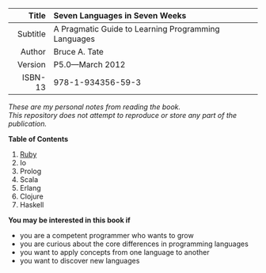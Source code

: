 | Title    | Seven Languages in Seven Weeks                      |
| -------: | :-------------------------------------------------- |
| Subtitle | A Pragmatic Guide to Learning Programming Languages |
| Author   | Bruce A. Tate                                       |
| Version  | P5.0—March 2012                                     |
| ISBN-13  | 978-1-934356-59-3                                   |

_These are my personal notes from reading the book.   
This repository does not attempt to reproduce or store any part of the publication._

**Table of Contents**

1. [Ruby](ruby)
1. Io
1. Prolog
1. Scala
1. Erlang
1. Clojure
1. Haskell

**You may be interested in this book if**
- you are a competent programmer who wants to grow
- you are curious about the core differences in programming languages
- you want to apply concepts from one language to another
- you want to discover new languages
